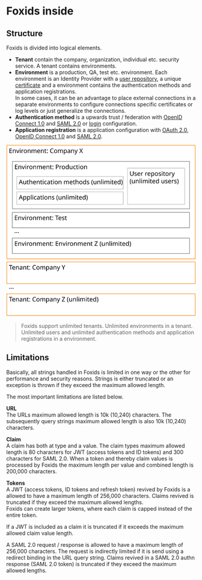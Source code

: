 # Foxids inside

## Structure

Foxids is divided into logical elements.

- **Tenant** contain the company, organization, individual etc. security service. A tenant contains environments.
- **Environment** is a production, QA, test etc. environment. Each environment is an Identity Provider with a [user repository](users.md), a unique [certificate](certificates.md) and a environment contains the authentication methods and application registrations.  
In some cases, it can be an advantage to place external connections in a separate environments to configure connections specific certificates or log levels or just generalize the connections.
- **Authentication method** is a upwards trust / federation with [OpenID Connect 1.0](auth-method-oidc.md) and [SAML 2.0](auth-method-saml-2.0.md) or [login](login.md) configuration.
- **Application registration** is a application configuration with [OAuth 2.0](app-reg-oauth-2.0.md), [OpenID Connect 1.0](app-reg-oidc.md) and [SAML 2.0](app-reg-saml-2.0.md).

![Foxids structure](images/structure.svg)

> Foxids support unlimited tenants. Unlimited environments in a tenant. Unlimited users and unlimited authentication methods and application registrations in a environment.

## Limitations

Basically, all strings handled in Foxids is limited in one way or the other for performance and security reasons. Strings is either truncated or an exception is thrown if they exceed the maximum allowed length. 

The most important limitations are listed below.

**URL**  
The URLs maximum allowed length is 10k (10,240) characters. The subsequently query strings maximum allowed length is also 10k (10,240) characters.

**Claim**  
A claim has both at type and a value. The claim types maximum allowed length is 80 characters for JWT (access tokens and ID tokens) and 300 characters for SAML 2.0. 
When a token and thereby claim values is processed by Foxids the maximum length per value and combined length is 200,000 characters.

**Tokens**   
A JWT (access tokens, ID tokens and refresh token) revived by Foxids is a allowed to have a maximum length of 256,000 characters. Claims revived is truncated if they exceed the maximum allowed lengths.  
Foxids can create larger tokens, where each claim is capped instead of the entire token.

If a JWT is included as a claim it is truncated if it exceeds the maximum allowed claim value length. 

A SAML 2.0 request / response is allowed to have a maximum length of 256,000 characters. The request is indirectly limited if it is send using a redirect binding in the URL query string. 
Claims revived in a SAML 2.0 authn response (SAML 2.0 token) is truncated if they exceed the maximum allowed lengths.